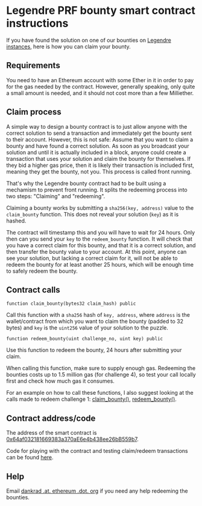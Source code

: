 # Legendre PRF bounty smart contract instructions

If you have found the solution on one of our bounties on [Legendre instances](/bounties/legendre-prf/concrete-instances-bounties), here is how you can claim your bounty.

## Requirements

You need to have an Ethereum account with some Ether in it in order to pay for the gas needed by the contract. However, generally speaking, only quite a small amount is needed, and it should not cost more than a few Milliether.

## Claim process

A simple way to design a bounty contract is to just allow anyone with the correct solution to send a transaction and immediately get the bounty sent to their account. However, this is not safe: Assume that you want to claim a bounty and have found a correct solution. As soon as you broadcast your solution and until it is actually included in a block, anyone could create a transaction that uses your solution and claim the bounty for themselves. If they bid a higher gas price, then it is likely their transaction is included first, meaning they get the bounty, not you. This process is called front running.

That's why the Legendre bounty contract had to be built using a mechamism to prevent front running. It splits the redeeming process into two steps: "Claiming" and "redeeming".

Claiming a bounty works by submitting a `sha256(key, address)` value to the `claim_bounty` function. This does not reveal your solution (`key`) as it is hashed.

The contract will timestamp this and you will have to wait for 24 hours. Only then can you send your `key` to the `redeem_bounty` function. It will check that you have a correct claim for this bounty, and that it is a correct solution, and then transfer the bounty value to your account. At this point, anyone can see your solution, but lacking a correct claim for it, will not be able to redeem the bounty for at least another 25 hours, which will be enough time to safely redeem the bounty.

## Contract calls

`function claim_bounty(bytes32 claim_hash) public`

Call this function with a `sha256` hash of `key, address`, where `address` is the wallet/contract from which you want to claim the bounty (padded to 32 bytes) and `key` is the `uint256` value of your solution to the puzzle.

`function redeem_bounty(uint challenge_no, uint key) public`

Use this function to redeem the bounty, 24 hours after submitting your claim.

When calling this function, make sure to supply enough gas. Redeeming the bounties costs up to 1.5 million gas (for challenge 4), so test your call locally first and check how much gas it consumes.

For an example on how to call these functions, I also suggest looking at the calls made to redeem challenge 1: [claim_bounty()](https://etherscan.io/tx/0x6cbf7b49ba401721909e0a07bb18ac857ac9fe30595740c3a4fd74e5a78ccb61), [redeem_bounty()](https://etherscan.io/tx/0xb9ee411d12356bf56685283ca42f5c6b5b9b644d0b37bc2e729aa395eedb0ec8).

## Contract address/code

The address of the smart contract is [0x64af032181669383a370aE6e4b438ee26bB559b7](https://etherscan.io/address/0x64af032181669383a370ae6e4b438ee26bb559b7).

Code for playing with the contract and testing claim/redeem transactions can be found [here](https://github.com/dankrad/Legendre-bounty).

## Help

Email [dankrad .at. ethereum .dot. org](dankrad%20.at.%20ethereum%20.dot.%20org) if you need any help redeeming the bounties.
